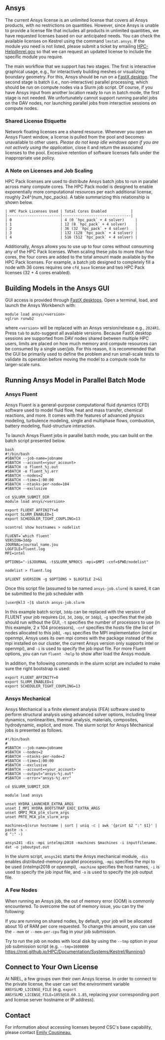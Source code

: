 ## Ansys
The current Ansys license is an unlimited license that covers all Ansys products, with no restrictions on quantities. However, since Ansys is unable to provide a license file that includes all products in unlimited quantities, we have requested licenses based on our anticipated needs. You can check the available licenses on Kestrel using the command `lmstat.ansys`. If the module you need is not listed, please submit a ticket by emailing [HPC-Help@nrel.gov](mailto:HPC-Help@nrel.gov) so that we can request an updated license to include the specific module you require.

The main workflow that we support has two stages. The first is interactive graphical usage, e.g., for interactively building meshes or visualizing boundary geometry. For this, Ansys should be run on a [FastX desktop](https://nrel.github.io/HPC/Documentation/Viz_Analytics/virtualgl_fastx/). The second stage is batch (i.e., non-interactive) parallel processing, which should be run on compute nodes via a Slurm job script. Of course, if you have Ansys input from another location ready to run in batch mode, the first stage is not needed. We unfortunately cannot support running parallel jobs on the DAV nodes, nor launching parallel jobs from interactive sessions on compute nodes.

### Shared License Etiquette
Network floating licenses are a shared resource. Whenever you open an Ansys Fluent window, a license is pulled from the pool and becomes unavailable to other users. *Please do not keep idle windows open if you are not actively using the application*, close it and return the associated licenses to the pool. Excessive retention of software licenses falls under the inappropriate use policy.

### A Note on Licenses and Job Scaling
HPC Pack licenses are used to distribute Ansys batch jobs to run in parallel across many compute cores. The HPC Pack model is designed to enable exponentially more computational resources per each additional license, roughly 2x4^(num_hpc_packs).  A table summarizing this relationship is shown below.


    | HPC Pack Licenses Used | Total Cores Enabled           |
    |------------------------|-------------------------------|
    | 0                      | 4 (0 `hpc_pack` + 4 solver)     |
    | 1                      | 12 (8 `hpc_pack` + 4 solver)    |
    | 2                      | 36 (32 `hpc_pack` + 4 solver)   |
    | 3                      | 132 (128 `hpc_pack` + 4 solver) |
    | 4                      | 516 (512 `hpc_pack` + 4 solver) |

Additionally, Ansys allows you to use up to four cores without consuming any of the HPC Pack licenses.  When scaling these jobs to more than four cores, the four cores are added to the total amount made available by the HPC Pack licenses. For example, a batch job designed to completely fill a node with 36 cores requires one `cfd_base` license and two HPC Pack licenses (32 + 4 cores enabled).

## Building Models in the Ansys GUI
GUI access is provided through [FastX desktops](https://nrel.github.io/HPC/Documentation/Viz_Analytics/virtualgl_fastx/). Open a terminal, load, and launch the Ansys Workbench with:

```
module load ansys/<version>
vglrun runwb2
```

where `<version>` will be replaced with an Ansys version/release e.g., `2024R1`. Press `tab` to auto-suggest all available versions. Because FastX desktop sessions are supported from DAV nodes shared between multiple HPC users, limits are placed on how much memory and compute resources can be consumed by a single user/job. For this reason, it is recommended that the GUI be primarily used to define the problem and run small-scale tests to validate its operation before moving the model to a compute node for larger-scale runs.

## Running Ansys Model in Parallel Batch Mode

### Ansys Fluent
Ansys Fluent is a general-purpose computational fluid dynamics (CFD) software used to model fluid flow, heat and mass transfer, chemical reactions, and more. It comes with the features of advanced physics modeling, turbulence modeling, single and multiphase flows, combustion, battery modeling, fluid-structure interaction.

To launch Ansys Fluent jobs in parallel batch mode, you can build on the batch script presented below.

```
bash
#!/bin/bash
#SBATCH --job-name=jobname
#SBATCH --account=<your_account>
#SBATCH -o fluent_%j.out
#SBATCH -e fluent_%j.err
#SBATCH --nodes=2
#SBATCH --time=1:00:00
#SBATCH --ntasks-per-node=104
#SBATCH --exclusive

cd $SLURM_SUBMIT_DIR
module load ansys/<version>

export FLUENT_AFFINITY=0
export SLURM_ENABLED=1
export SCHEDULER_TIGHT_COUPLING=13

scontrol show hostnames > nodelist

FLUENT=`which fluent`
VERSION=3ddp
JOURNAL=journal_name.jou
LOGFILE=fluent.log
MPI=intel
 
OPTIONS="-i$JOURNAL -t$SLURM_NPROCS -mpi=$MPI -cnf=$PWD/nodelist"
 
nodelist > fluent.log
 
$FLUENT $VERSION -g $OPTIONS > $LOGFILE 2>&1
```

Once this script file (assumed to be named `ansys-job.slurm`) is saved, it can be submitted to the job scheduler with

```
[user@kl3 ~]$ sbatch ansys-job.slurm
```

In this example batch script, `3ddp` can be replaced with the version of FLUENT your job requires (`2d`, `3d`, `2ddp`, or `3ddp`), `-g` specifies that the job should run without the GUI, `-t` specifies the number of processors to use (in this example, 2 x 104 processors), `-cnf` specifies the hosts file (the list of nodes allocated to this job), `-mpi` specifies the MPI implementation (intel or openmpi, Ansys uses its own mpi comes with the package instead of the mpi installed on our cluster, the current Ansys version only supports intel or openmpi), and `-i` is used to specify the job input file. For more Fluent options, you can run `fluent -help` to show after load the Ansys module.

In addition, the following commands in the slurm script are included to make sure the right bootstrap is used:

```
export FLUENT_AFFINITY=0
export SLURM_ENABLED=1
export SCHEDULER_TIGHT_COUPLING=13
```


### Ansys Mechanical
Ansys Mechanical is a finite element analysis (FEA) software used to perform structural analysis using advanced solver options, including linear dynamics, nonlinearities, thermal analysis, materials, composites, hydrodynamic, explicit, and more. The slurm script for Ansys Mechanical jobs is presented as follows.

```
#!/bin/bash
#
#SBATCH --job-name=jobname
#SBATCH --nodes=2
#SBATCH --ntasks-per-node=2
#SBATCH --time=1:00:00
#SBATCH --exclusive
#SBATCH --account=<your_account>
#SBATCH --output="ansys-%j.out"
#SBATCH --error="ansys-%j.err"

cd $SLURM_SUBMIT_DIR

module load ansys

unset HYDRA_LAUNCHER_EXTRA_ARGS
unset I_MPI_HYDRA_BOOTSTRAP_EXEC_EXTRA_ARGS
unset OMPI_MCA_plm_slurm_args
unset PRTE_MCA_plm_slurm_args

machines=$(srun hostname | sort | uniq -c | awk '{print $2 ":" $1}' | paste -s -
d ":" -)

ansys241 -dis -mpi intelmpi2018 -machines $machines -i inputfilename.
dat -o joboutput.out
```
In the slurm script, `ansys241` starts the Ansys mechanical module, `-dis` enables distributed-memory parallel processing, `-mpi` specifies the mpi to be used (intelmpi2018 or openmpi), `-machine` specifies the host names, `-i` is used to specify the job input file, and `-o` is used to specify the job output file.

### A Few Nodes

When running an Ansys job, the out of memory error (OOM) is commonly encountered. To overcome the out of memory issue, you can try the following:

If you are running on shared nodes, by default, your job will be allocated about 1G of RAM per core requested. To change this amount, you can use the `--mem` or `--mem-per-cpu` flag in your job submission.

Try to run the job on nodes with local disk by using the `--tmp` option in your job submission script (e.g. `--tmp=1600000` https://nrel.github.io/HPC/Documentation/Systems/Kestrel/Running/)


## Connect to Your Own License

At NREL, a few groups own their own Ansys license. In order to connect to the private license, the user can set the environment variable `ANSYSLMD_LICENSE_FILE` (e.g. `export ANSYSLMD_LICENSE_FILE=1055@10.60.1.85`, replacing your corresponding port and license server hostname or IP address).  

## Contact
For information about accessing licenses beyond CSC's base capability, please contact [Emily Cousineau.](mailto://Emily.Cousineau@nrel.gov)
